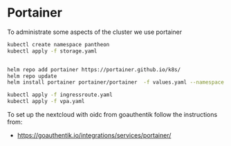 # Portainer

To administrate some aspects of the cluster we use portainer

``` bash
kubectl create namespace pantheon
kubectl apply -f storage.yaml


helm repo add portainer https://portainer.github.io/k8s/
helm repo update
helm install portainer portainer/portainer  -f values.yaml --namespace pantheon --version 1.0.55

kubectl apply -f ingressroute.yaml
kubectl apply -f vpa.yaml
```

To set up the nextcloud with oidc from goauthentik follow the instructions from:

* https://goauthentik.io/integrations/services/portainer/